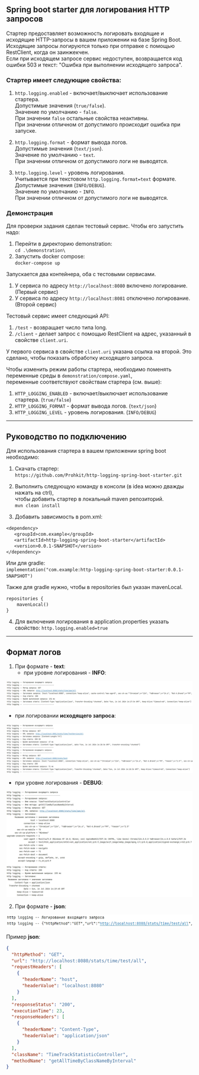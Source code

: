 ## Spring boot starter для логирования HTTP запросов  
  
Стартер предоставляет возможность логировать входящие и исходящие HTTP-запросы в вашем приложении на базе Spring Boot.  
Исходящие запросы логируются только при отправке с помощью RestClient, когда он заинжекчен.  
Если при исходящем запросе сервис недоступен, возвращается код ошибки 503 и текст: "Ошибка при выполнении исходящего запроса".  
### Стартер имеет следующие свойства:
1. `http.logging.enabled` - включает/выключает использование стартера.  
Допустимые значения (`true/false`).  
Значение по умолчанию - `false`.  
При значении `false` остальные свойства неактивны.  
При значении отличном от допустимого происходит ошибка при запуске.  
  

2. `http.logging.format` - формат вывода логов.  
Допустимые значения (`text/json`).  
Значение по умолчанию - `text`.  
При значении отличном от допустимого логи не выводятся.  
  

3. `http.logging.level` - уровень логирования.  
Учитывается при текстовом `http.logging.format=text` формате.  
Допустимые значения (`INFO/DEBUG`).  
Значение по умолчанию - `INFO`.  
При значении отличном от допустимого логи не выводятся.  
  
### Демонстрация  
  
Для проверки задания сделан тестовый сервис. Чтобы его запустить надо:  
1. Перейти в директорию demonstration:     
`cd .\demonstration\`  
2. Запустить docker compose:  
`docker-compose up`  
  
Запускается два контейнера, оба с тестовыми сервисами.  
1. У сервиса по адресу `http://localhost:8080` включено логирование. (Первый сервис)  
2. У сервиса по адресу `http://localhost:8081` отключено логирование. (Второй сервис)  
  
Тестовый сервиc имеет следующий API:  
1. `/test` - возвращает число типа long.  
2. `/client` - делает запрос с помощью RestClient на адрес, указанный в свойстве `client.uri`.  

У первого сервиса в свойстве `client.uri` указана ссылка на второй. 
Это сделано, чтобы показать обработку исходящего запроса.  
  
Чтобы изменить режим работы стартера, необходимо поменять переменные среды в `demonstration/compose.yaml`,  
переменные соответствуют свойствам стартера (см. выше):  
1. `HTTP_LOGGING_ENABLED` - включает/выключает использование стартера. (`true/false`)  
2. `HTTP_LOGGING_FORMAT` - формат вывода логов. (`text/json`)  
3. `HTTP_LOGGING_LEVEL` - уровень логирования. (`INFO/DEBUG`)  
  
---
## Руководство по подключению  
Для использования стартера в вашем приложении spring boot необходимо:
1. Скачать стартер:  
`https://github.com/Prohkit/http-logging-spring-boot-starter.git`  
  

2. Выполнить следующую команду в консоли (в idea можно дважды нажать на ctrl),  
чтобы добавить стартер в локальный maven репозиторий.  
`mvn clean install`  
  

3. Добавить зависимость в pom.xml:
```
<dependency>
   <groupId>com.example</groupId>
   <artifactId>http-logging-spring-boot-starter</artifactId>
   <version>0.0.1-SNAPSHOT</version>
</dependency>
```
  

Или для gradle:  
`implementation("com.example:http-logging-spring-boot-starter:0.0.1-SNAPSHOT")`  

Также для gradle нужно, чтобы в repositories был указан mavenLocal.  
```text
repositories {
    mavenLocal()
}
```
  
4. Для включения логирования в application.properties указать свойство:
`http.logging.enabled=true`  
  
---
## Формат логов  
1. При формате - **text**:  
   - при уровне логирования - **INFO**:  
  
![info.jpg](img/info.jpg)  
  
   - при логировании **исходящего запроса**:  
  
![info out.jpg](img/info%20out.jpg)   
  
   - при уровне логирования - **DEBUG**:  
  
![debug.jpg](img/debug.jpg)  
  
2. При формате - **json**:  
  
![json.jpg](img/json.jpg)  
  
Пример **json**:  
```json
{
  "httpMethod": "GET",
  "url": "http://localhost:8080/stats/time/test/all",
  "requestHeaders": [
    {
      "headerName": "host",
      "headerValue": "localhost:8080"
    }
  ],
  "responseStatus": "200",
  "executionTime": 23,
  "responseHeaders": [
    {
      "headerName": "Content-Type",
      "headerValue": "application/json"
    }
  ],
  "className": "TimeTrackStatisticController",
  "methodName": "getAllTimeByClassNameByInterval"
}
```